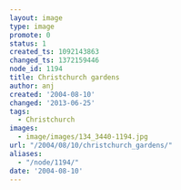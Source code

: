 ```yaml
---
layout: image
type: image
promote: 0
status: 1
created_ts: 1092143863
changed_ts: 1372159446
node_id: 1194
title: Christchurch gardens
author: anj
created: '2004-08-10'
changed: '2013-06-25'
tags:
  - Christchurch
images:
  - image/images/134_3440-1194.jpg
url: "/2004/08/10/christchurch_gardens/"
aliases:
  - "/node/1194/"
date: '2004-08-10'
---
```


